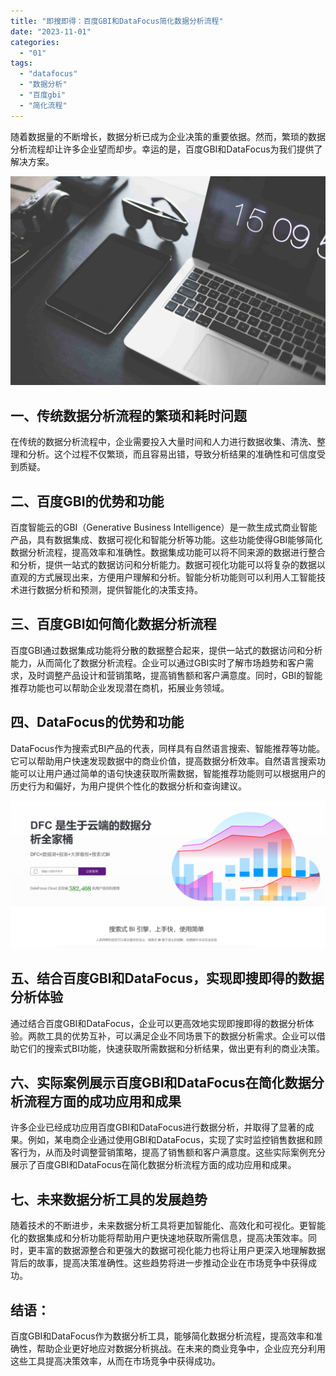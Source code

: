 ```yaml
---
title: "即搜即得：百度GBI和DataFocus简化数据分析流程"
date: "2023-11-01"
categories: 
  - "01"
tags: 
  - "datafocus"
  - "数据分析"
  - "百度gbi"
  - "简化流程"
---
```


随着数据量的不断增长，数据分析已成为企业决策的重要依据。然而，繁琐的数据分析流程却让许多企业望而却步。幸运的是，百度GBI和DataFocus为我们提供了解决方案。

![](images/1642754335-3.jpg)

## 一、传统数据分析流程的繁琐和耗时问题

在传统的数据分析流程中，企业需要投入大量时间和人力进行数据收集、清洗、整理和分析。这个过程不仅繁琐，而且容易出错，导致分析结果的准确性和可信度受到质疑。

## 二、百度GBI的优势和功能

百度智能云的GBI（Generative Business Intelligence）是一款生成式商业智能产品，具有数据集成、数据可视化和智能分析等功能。这些功能使得GBI能够简化数据分析流程，提高效率和准确性。数据集成功能可以将不同来源的数据进行整合和分析，提供一站式的数据访问和分析能力。数据可视化功能可以将复杂的数据以直观的方式展现出来，方便用户理解和分析。智能分析功能则可以利用人工智能技术进行数据分析和预测，提供智能化的决策支持。

## 三、百度GBI如何简化数据分析流程

百度GBI通过数据集成功能将分散的数据整合起来，提供一站式的数据访问和分析能力，从而简化了数据分析流程。企业可以通过GBI实时了解市场趋势和客户需求，及时调整产品设计和营销策略，提高销售额和客户满意度。同时，GBI的智能推荐功能也可以帮助企业发现潜在商机，拓展业务领域。

## 四、DataFocus的优势和功能

DataFocus作为搜索式BI产品的代表，同样具有自然语言搜索、智能推荐等功能。它可以帮助用户快速发现数据中的商业价值，提高数据分析效率。自然语言搜索功能可以让用户通过简单的语句快速获取所需数据，智能推荐功能则可以根据用户的历史行为和偏好，为用户提供个性化的数据分析和查询建议。

![](images/1686616238-%E5%BE%AE%E4%BF%A1%E6%88%AA%E5%9B%BE_20230512142316.png)

## 五、结合百度GBI和DataFocus，实现即搜即得的数据分析体验

通过结合百度GBI和DataFocus，企业可以更高效地实现即搜即得的数据分析体验。两款工具的优势互补，可以满足企业不同场景下的数据分析需求。企业可以借助它们的搜索式BI功能，快速获取所需数据和分析结果，做出更有利的商业决策。

## 六、实际案例展示百度GBI和DataFocus在简化数据分析流程方面的成功应用和成果

许多企业已经成功应用百度GBI和DataFocus进行数据分析，并取得了显著的成果。例如，某电商企业通过使用GBI和DataFocus，实现了实时监控销售数据和顾客行为，从而及时调整营销策略，提高了销售额和客户满意度。这些实际案例充分展示了百度GBI和DataFocus在简化数据分析流程方面的成功应用和成果。

## 七、未来数据分析工具的发展趋势

随着技术的不断进步，未来数据分析工具将更加智能化、高效化和可视化。更智能化的数据集成和分析功能将帮助用户更快速地获取所需信息，提高决策效率。同时，更丰富的数据源整合和更强大的数据可视化能力也将让用户更深入地理解数据背后的故事，提高决策准确性。这些趋势将进一步推动企业在市场竞争中获得成功。

## 结语：

百度GBI和DataFocus作为数据分析工具，能够简化数据分析流程，提高效率和准确性，帮助企业更好地应对数据分析挑战。在未来的商业竞争中，企业应充分利用这些工具提高决策效率，从而在市场竞争中获得成功。
